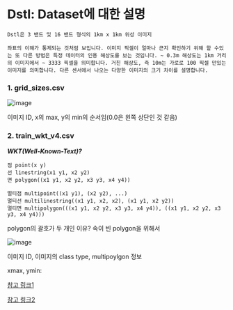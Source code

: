 # Dstl: Dataset에 대한 설명

```
Dstl은 3 밴드 및 16 밴드 형식의 1km x 1km 위성 이미지

좌표의 이해가 통제되는 것처럼 보입니다. 이미지 픽셀이 얼마나 큰지 확인하기 위해 할 수있는 또 다른 방법은 특정 데이터의 인용 해상도를 보는 것입니다. ~ 0.3m 해상도는 1km 거리의 이미지에서 ~ 3333 픽셀을 의미합니다. 거친 해상도, 즉 10m는 가로로 100 픽셀 만있는 이미지를 의미합니다. 다른 센서에서 나오는 다양한 이미지의 크기 차이를 설명합니다.
```

### 1. grid_sizes.csv

![image](https://user-images.githubusercontent.com/61573968/80793938-7bd2e300-8bd3-11ea-93cf-e2d8a5a18cc8.png)

이미지 ID, x의 max, y의 min의 순서임(0.0은 왼쪽 상단인 것 같음)



### 2. train_wkt_v4.csv

***WKT(Well-Known-Text)?***

```
점 point(x y)
선 linestring(x1 y1, x2 y2)
면 polygon((x1 y1, x2 y2, x3 y3, x4 y4))

멀티점 multipoint((x1 y1), (x2 y2), ...)
멀티선 multilinestring((x1 y1, x2, x2), (x1 y1, x2 y2))
멀티면 multipolygon(((x1 y1, x2 y2, x3 y3, x4 y4)), ((x1 y1, x2 y2, x3 y3, x4 y4)))
```

polygon의 괄호가 두 개인 이유? 속이 빈 polygon을 위해서



![image](https://user-images.githubusercontent.com/61573968/80794292-880b7000-8bd4-11ea-918e-8a1a8c2acc11.png)

이미지 ID, 이미지의  class type, multipoylgon 정보



xmax, ymin:

[참고 링크1]( https://www.kaggle.com/lorismichel/exploration-of-nearby-images )

[참고 링크2]( https://www.kaggle.com/lorismichel/number-of-xmax-and-ymin-variants/code )

